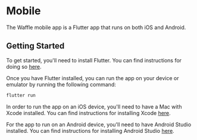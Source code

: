 # Mobile

The Waffle mobile app is a Flutter app that runs on both iOS and Android.

## Getting Started

To get started, you'll need to install Flutter. You can find instructions for doing so [here](https://flutter.dev/docs/get-started/install).

Once you have Flutter installed, you can run the app on your device or emulator by running the following command:

```bash
flutter run
```

In order to run the app on an iOS device, you'll need to have a Mac with Xcode installed. You can find instructions for installing Xcode [here](https://flutter.dev/docs/get-started/install/macos#install-xcode).

For the app to run on an Android device, you'll need to have Android Studio installed. You can find instructions for installing Android Studio [here](https://flutter.dev/docs/get-started/install/macos#install-android-studio).

